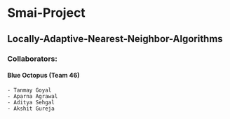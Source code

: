 # Smai-Project
## Locally-Adaptive-Nearest-Neighbor-Algorithms
### Collaborators: 
#### Blue Octopus (Team 46)
    - Tanmay Goyal
    - Aparna Agrawal
    - Aditya Sehgal
    - Akshit Gureja
